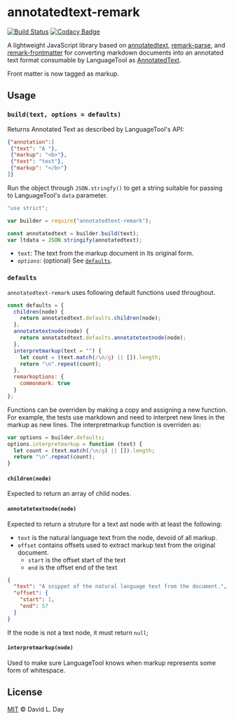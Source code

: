 # annotatedtext-remark

[![Build Status](https://travis-ci.org/prosegrinder/annotatedtext-remark.svg?branch=master)](https://travis-ci.org/prosegrinder/annotatedtext-remark)
[![Codacy Badge](https://api.codacy.com/project/badge/Grade/3aba5f7e370c4ca6973938158b120b26)](https://www.codacy.com/app/ProseGrinder/annotatedtext-remark?utm_source=github.com&amp;utm_medium=referral&amp;utm_content=prosegrinder/annotatedtext-remark&amp;utm_campaign=Badge_Grade)

A lightweight JavaScript library based on [annotatedtext](https://github.com/prosegrinder/annotatedtext), [remark-parse](https://github.com/remarkjs/remark/tree/master/packages/remark-parse), and [remark-frontmatter](https://github.com/remarkjs/remark-frontmatter) for converting markdown documents into an annotated text format consumable by LanguageTool as [AnnotatedText](https://languagetool.org/development/api/org/languagetool/markup/AnnotatedText.html).

Front matter is now tagged as markup.

## Usage

### `build(text, options = defaults)`

Returns Annotated Text as described by LanguageTool's API:

```json
{"annotation":[
 {"text": "A "},
 {"markup": "<b>"},
 {"text": "test"},
 {"markup": "</b>"}
]}
```

Run the object through `JSON.stringfy()` to get a string suitable
for passing to LanguageTool's `data` parameter.

```js
"use strict";

var builder = require("annotatedtext-remark");

const annotatedtext = builder.build(text);
var ltdata = JSON.stringify(annotatedtext);
```

* `text`: The text from the markup document in its original form.
* _`options`_: (optional) See [`defaults`](#defaults).

### `defaults`

`annotatedtext-remark` uses following default functions used throughout.

```js
const defaults = {
  children(node) {
    return annotatedtext.defaults.children(node);
  },
  annotatetextnode(node) {
    return annotatedtext.defaults.annotatetextnode(node);
  },
  interpretmarkup(text = "") {
    let count = (text.match(/\n/g) || []).length;
    return "\n".repeat(count);
  },
  remarkoptions: {
    commonmark: true
  }
};
```

Functions can be overriden by making a copy and assigning a new function. For
example, the tests use markdown and need to interpret new lines in the markup
as new lines. The interpretmarkup function is overriden as:

```js
var options = builder.defaults;
options.interpretmarkup = function (text) {
  let count = (text.match(/\n/g) || []).length;
  return "\n".repeat(count);
}
```

#### `children(node)`

Expected to return an array of child nodes.

#### `annotatetextnode(node)`

Expected to return a struture for a text ast node with at least the following:

* `text` is the natural language text from the node, devoid of all markup.
* `offset` contains offsets used to extract markup text from the original document.
  * `start` is the offset start of the text
  * `end` is the offset end of the text

```json
{
  "text": "A snippet of the natural language text from the document.",
  "offset": {
    "start": 1,
    "end": 57
  }
}
```

If the node is not a text node, it must return `null`;

#### `interpretmarkup(node)`

Used to make sure LanguageTool knows when markup represents some form of whitespace.

## License

[MIT](LICENSE) © David L. Day
